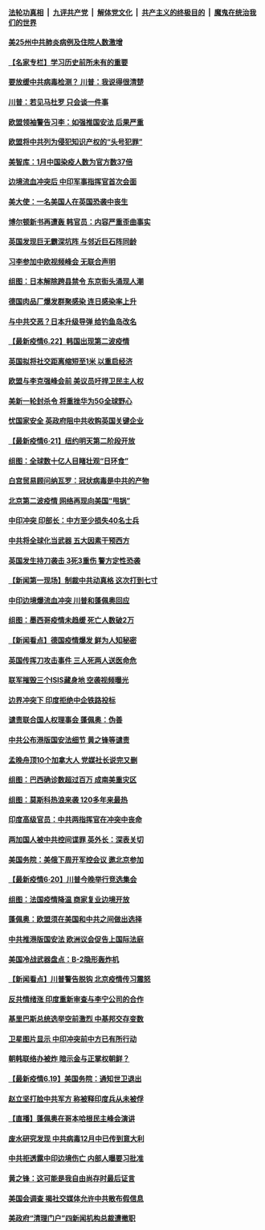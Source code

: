 

####  [法轮功真相](../../../../basic/blob/master/README.md?t=06230631) &nbsp;|&nbsp; [九评共产党](../../../../9ping.md/blob/master/README.md?t=06230631) &nbsp;|&nbsp; [解体党文化](../../../../jtdwh.md/blob/master/README.md?t=06230631)  &nbsp;|&nbsp; [共产主义的终极目的](../../../../gczydzjmd.md/blob/master/README.md?t=06230631) &nbsp;|&nbsp; [魔鬼在统治我们的世界](../../../../mgztzwmdsj.md/blob/master/README.md?t=06230631) 

#### [美25州中共肺炎病例及住院人数激增](../pages/nsc418/n12204895.md?t=06230631) 

#### [【名家专栏】学习历史前所未有的重要](../pages/nsc418/n12204215.md?t=06230631) 

#### [要放缓中共病毒检测？ 川普：我说得很清楚](../pages/nsc418/n12204784.md?t=06230631) 

#### [川普：若见马杜罗 只会谈一件事](../pages/nsc418/n12204747.md?t=06230631) 

#### [欧盟领袖警告习李：如强推国安法 后果严重](../pages/nsc418/n12204750.md?t=06230631) 

#### [欧盟将中共列为侵犯知识产权的“头号犯罪”](../pages/nsc418/n12204317.md?t=06230631) 

#### [美智库：1月中国染疫人数为官方数37倍](../pages/nsc418/n12204650.md?t=06230631) 

#### [边境流血冲突后 中印军事指挥官首次会面](../pages/nsc418/n12204638.md?t=06230631) 

#### [美大使：一名美国人在英国恐袭中丧生](../pages/nsc418/n12204415.md?t=06230631) 

#### [博尔顿新书再遭轰 韩官员：内容严重歪曲事实](../pages/nsc418/n12204194.md?t=06230631) 

#### [英国发现巨无霸深坑阵 与邻近巨石阵同龄](../pages/nsc418/n12204109.md?t=06230631) 

#### [习李参加中欧视频峰会 无联合声明](../pages/nsc418/n12203689.md?t=06230631) 

#### [组图：日本解除跨县禁令 东京街头涌现人潮](../pages/nsc418/n12203294.md?t=06230631) 

#### [德国肉品厂爆发群聚感染 连日感染率上升](../pages/nsc418/n12203635.md?t=06230631) 

#### [与中共交恶？日本升级导弹 给钓鱼岛改名](../pages/nsc418/n12203668.md?t=06230631) 

#### [【最新疫情6.22】韩国出现第二波疫情](../pages/nsc418/n12199354.md?t=06230631) 

#### [英国拟将社交距离缩短至1米 以重启经济](../pages/nsc418/n12203125.md?t=06230631) 

#### [欧盟与李克强峰会前 美议员吁捍卫民主人权](../pages/nsc418/n12202775.md?t=06230631) 

#### [美新一轮封杀令 将重挫华为5G全球野心](../pages/nsc418/n12202488.md?t=06230631) 

#### [忧国家安全 英政府阻中共收购英国关键企业](../pages/nsc418/n12202456.md?t=06230631) 

#### [【最新疫情6·21】纽约明天第二阶段开放](../pages/nsc418/n12196332.md?t=06230631) 

#### [组图：全球数十亿人目睹壮观“日环食”](../pages/nsc418/n12202171.md?t=06230631) 

#### [白宫贸易顾问纳瓦罗：冠状病毒是中共的产物](../pages/nsc418/n12202027.md?t=06230631) 

#### [北京第二波疫情 网络再现向美国“甩锅”](../pages/nsc418/n12201996.md?t=06230631) 

#### [中印冲突 印部长：中方至少损失40名士兵](../pages/nsc418/n12201884.md?t=06230631) 

#### [中共将全球化当武器 五大因素干预西方](../pages/nsc418/n12186089.md?t=06230631) 

#### [英国发生持刀袭击 3死3重伤 警方定性恐袭](../pages/nsc418/n12201767.md?t=06230631) 

#### [【新闻第一现场】制裁中共动真格 这次打到七寸](../pages/nsc418/n12201730.md?t=06230631) 

#### [中印边境爆流血冲突 川普和蓬佩奥回应](../pages/nsc418/n12201068.md?t=06230631) 

#### [组图：墨西哥疫情未趋缓 死亡人数破2万](../pages/nsc418/n12199824.md?t=06230631) 

#### [【新闻看点】德国疫情爆发 鲜为人知秘密](../pages/nsc418/n12200936.md?t=06230631) 

#### [英国传挥刀攻击事件 三人死两人送医命危](../pages/nsc418/n12201032.md?t=06230631) 

#### [联军摧毁三个ISIS藏身地 空袭视频曝光](../pages/nsc418/n12200929.md?t=06230631) 

#### [边界冲突下 印度拒绝中企铁路投标](../pages/nsc418/n12200851.md?t=06230631) 

#### [谴责联合国人权理事会 蓬佩奥：伪善](../pages/nsc418/n12200748.md?t=06230631) 

#### [中共公布港版国安法细节 黄之锋等谴责](../pages/nsc418/n12200535.md?t=06230631) 

#### [孟晚舟顶10个加拿大人 党媒社长说完又删](../pages/nsc418/n12200398.md?t=06230631) 

#### [组图：巴西确诊数超过百万 成南美重灾区](../pages/nsc418/n12200146.md?t=06230631) 

#### [组图：莫斯科热浪来袭 120多年来最热](../pages/nsc418/n12198528.md?t=06230631) 

#### [印度高级官员：中共两指挥官在冲突中丧命](../pages/nsc418/n12200340.md?t=06230631) 

#### [两加国人被中共控间谍罪 英外长：深表关切](../pages/nsc418/n12200284.md?t=06230631) 

#### [美国务院：美俄下周开军控会议 邀北京参加](../pages/nsc418/n12200097.md?t=06230631) 

#### [【最新疫情6·20】川普今晚举行竞选集会](../pages/nsc418/n12199376.md?t=06230631) 

#### [组图：法国疫情降温 商家复业边境开放](../pages/nsc418/n12197405.md?t=06230631) 

#### [蓬佩奥：欧盟须在美国和中共之间做出选择](../pages/nsc418/n12199184.md?t=06230631) 

#### [中共推港版国安法 欧洲议会促告上国际法庭](../pages/nsc418/n12199257.md?t=06230631) 

#### [美国冷战武器盘点：B-2隐形轰炸机](../pages/nsc418/n12199226.md?t=06230631) 

#### [【新闻看点】川普警告脱钩 北京疫情传习震怒](../pages/nsc418/n12198957.md?t=06230631) 

#### [反共情绪涨 印度重新审查与李宁公司的合作](../pages/nsc418/n12199030.md?t=06230631) 

#### [基里巴斯总统选举空前激烈 中基邦交存变数](../pages/nsc418/n12199073.md?t=06230631) 

#### [卫星图片显示 中印冲突前中方已有所行动](../pages/nsc418/n12198966.md?t=06230631) 

#### [朝韩联络办被炸 暗示金与正掌权朝鲜？](../pages/nsc418/n12198651.md?t=06230631) 

#### [【最新疫情6.19】美国务院：通知世卫退出](../pages/nsc418/n12196803.md?t=06230631) 

#### [赵立坚打脸中共军方 称被释印度兵从未被俘](../pages/nsc418/n12198632.md?t=06230631) 

#### [【直播】蓬佩奥在哥本哈根民主峰会演讲](../pages/nsc418/n12198355.md?t=06230631) 

#### [废水研究发现 中共病毒12月中已传到意大利](../pages/nsc418/n12198335.md?t=06230631) 

#### [中共拒透露中印边境伤亡 内部人曝要习批准](../pages/nsc418/n12198521.md?t=06230631) 

#### [黄之锋：这可能是我自由尚存时最后证言](../pages/nsc418/n12198585.md?t=06230631) 

#### [美国会调查 揭社交媒体允许中共散布假信息](../pages/nsc418/n12198310.md?t=06230631) 

#### [美政府“清理门户”四新闻机构总裁遭撤职](../pages/nsc418/n12198300.md?t=06230631) 

